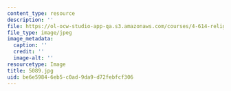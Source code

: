 ```yaml
---
content_type: resource
description: ''
file: https://ol-ocw-studio-app-qa.s3.amazonaws.com/courses/4-614-religious-architecture-and-islamic-cultures-fall-2002/be6e59846eb5c0ad9da9d72febfcf306_5089.jpg
file_type: image/jpeg
image_metadata:
  caption: ''
  credit: ''
  image-alt: ''
resourcetype: Image
title: 5089.jpg
uid: be6e5984-6eb5-c0ad-9da9-d72febfcf306
---
```

